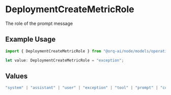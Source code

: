 # DeploymentCreateMetricRole

The role of the prompt message

## Example Usage

```typescript
import { DeploymentCreateMetricRole } from "@orq-ai/node/models/operations";

let value: DeploymentCreateMetricRole = "exception";
```

## Values

```typescript
"system" | "assistant" | "user" | "exception" | "tool" | "prompt" | "correction" | "expected_output"
```